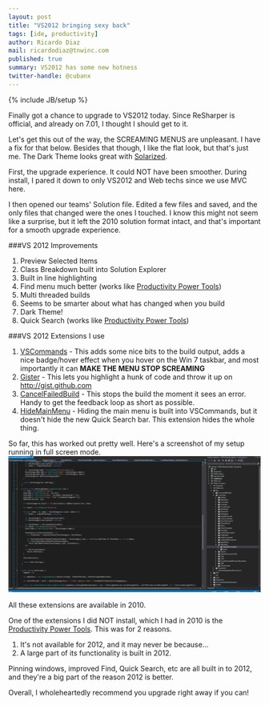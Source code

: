 ```yaml
---
layout: post
title: "VS2012 bringing sexy back"
tags: [ide, productivity]
author: Ricardo Diaz
mail: ricardodiaz@tnwinc.com
published: true
summary: VS2012 has some new hotness
twitter-handle: @cubanx
---
```

{% include JB/setup %}

Finally got a chance to upgrade to VS2012 today. Since ReSharper is official, and already on 7.01, I thought I should get to it.

Let's get this out of the way, the SCREAMING MENUS are unpleasant. I have a fix for that below. Besides that though, I like the flat look, but that's just me. The Dark Theme looks great with [Solarized].

First, the upgrade experience. It could NOT have been smoother. During install, I pared it down to only VS2012 and Web techs since we use MVC here.

I then opened our teams' Solution file. Edited a few files and saved, and the only files that changed were the ones I touched. I know this might not seem like a surprise, but it left the 2010 solution format intact, and that's important for a smooth upgrade experience.

###VS 2012 Improvements

1. Preview Selected Items
1. Class Breakdown built into Solution Explorer
1. Built in line highlighting
1. Find menu much better (works like [Productivity Power Tools])
1. Multi threaded builds
1. Seems to be smarter about what has changed when you build
1. Dark Theme!
1. Quick Search (works like [Productivity Power Tools])

###VS 2012 Extensions I use
1. [VSCommands] - This adds some nice bits to the build output, adds a nice badge/hover effect when you hover on the Win 7 taskbar, and most importantly it can **MAKE THE MENU STOP SCREAMING**
1. [Gister] - This lets you highlight a hunk of code and throw it up on http://gist.github.com
1. [CancelFailedBuild] - This stops the build the moment it sees an error. Handy to get the feedback loop as short as possible.
1. [HideMainMenu] - Hiding the main menu is built into VSCommands, but it doesn't hide the new Quick Search bar. This extension hides the whole thing.

So far, this has worked out pretty well. Here's a screenshot of my setup running in full screen mode. ![VS2012 full screen](/screenshots/vs2012-sexy-back/vs2012-full-screen.png "VS2012 full screen")

All these extensions are available in 2010.

One of the extensions I did NOT install, which I had in 2010 is the [Productivity Power Tools]. This was for 2 reasons. 

1. It's not available for 2012, and it may never be because...
1. A large part of its functionality is built in 2012.

Pinning windows, improved Find, Quick Search, etc are all built in to 2012, and they're a big part of the reason 2012 is better.

Overall, I wholeheartedly recommend you upgrade right away if you can!


[Solarized]:https://github.com/leddt/visualstudio-colors-solarized/tree/master/vs11
[VSCommands]:http://visualstudiogallery.msdn.microsoft.com/a83505c6-77b3-44a6-b53b-73d77cba84c8
[Gister]:http://visualstudiogallery.msdn.microsoft.com/b31916b0-c026-4c27-9d6b-ba831093f6b2
[CancelFailedBuild]:http://visualstudiogallery.msdn.microsoft.com/92a14c1d-82ce-409d-8e16-3f2aac0a00ea
[HideMainMenu]:http://visualstudiogallery.msdn.microsoft.com/bdbcffca-32a6-4034-8e89-c31b86ad4813
[Productivity Power Tools]:http://visualstudiogallery.msdn.microsoft.com/d0d33361-18e2-46c0-8ff2-4adea1e34fef